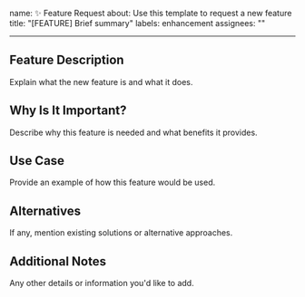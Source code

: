 name: ✨ Feature Request
about: Use this template to request a new feature
title: "[FEATURE] Brief summary"
labels: enhancement
assignees: ""

---

## Feature Description

Explain what the new feature is and what it does.

## Why Is It Important?

Describe why this feature is needed and what benefits it provides.

## Use Case

Provide an example of how this feature would be used.

## Alternatives

If any, mention existing solutions or alternative approaches.

## Additional Notes

Any other details or information you'd like to add.
